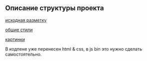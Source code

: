## Описание структуры проекта

[исходная разметку](./index.html)

[обшие стили](./css/style-common.css)

[картинки](./img)

В кодпене уже перенесен html & css, в js bin это нужно сделать самостоятельно.



